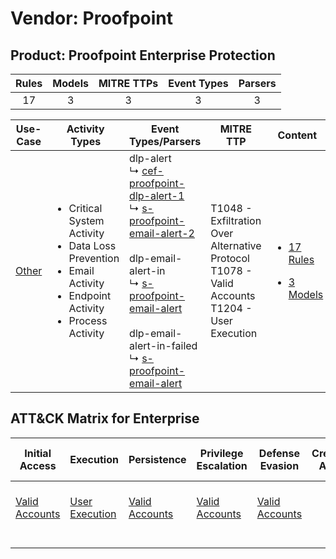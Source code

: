 Vendor: Proofpoint
==================
Product: Proofpoint Enterprise Protection
-----------------------------------------
| Rules | Models | MITRE TTPs | Event Types | Parsers |
|:-----:|:------:|:----------:|:-----------:|:-------:|
|  17   |   3    |     3      |      3      |    3    |

|                Use-Case                | Activity Types                                                                                                                                    | Event Types/Parsers                                                                                                                                                                                                                                                                                                                                                                                                                 | MITRE TTP                                                                                              | Content                                                                                                                       |
|:--------------------------------------:| ------------------------------------------------------------------------------------------------------------------------------------------------- | ----------------------------------------------------------------------------------------------------------------------------------------------------------------------------------------------------------------------------------------------------------------------------------------------------------------------------------------------------------------------------------------------------------------------------------- | ------------------------------------------------------------------------------------------------------ | ----------------------------------------------------------------------------------------------------------------------------- |
| [Other](../../../UseCases/uc_other.md) | <ul><li>Critical System Activity</li><li>Data Loss Prevention</li><li>Email Activity</li><li>Endpoint Activity</li><li>Process Activity</li></ul> |  dlp-alert<br> ↳ [cef-proofpoint-dlp-alert-1](Parsers/parserContent_cef-proofpoint-dlp-alert-1.md)<br> ↳ [s-proofpoint-email-alert-2](Parsers/parserContent_s-proofpoint-email-alert-2.md)<br><br> dlp-email-alert-in<br> ↳ [s-proofpoint-email-alert](Parsers/parserContent_s-proofpoint-email-alert.md)<br><br> dlp-email-alert-in-failed<br> ↳ [s-proofpoint-email-alert](Parsers/parserContent_s-proofpoint-email-alert.md)<br> | T1048 - Exfiltration Over Alternative Protocol<br>T1078 - Valid Accounts<br>T1204 - User Execution<br> | [<ul><li>17 Rules</li></ul><ul><li>3 Models</li></ul>](Rules_Models/r_m_proofpoint_proofpoint_enterprise_protection_Other.md) |

ATT&CK Matrix for Enterprise
----------------------------
| Initial Access                                                      | Execution                                                           | Persistence                                                         | Privilege Escalation                                                | Defense Evasion                                                     | Credential Access | Discovery | Lateral Movement | Collection | Command and Control | Exfiltration                                                                                | Impact |
| ------------------------------------------------------------------- | ------------------------------------------------------------------- | ------------------------------------------------------------------- | ------------------------------------------------------------------- | ------------------------------------------------------------------- | ----------------- | --------- | ---------------- | ---------- | ------------------- | ------------------------------------------------------------------------------------------- | ------ |
| [Valid Accounts](https://attack.mitre.org/techniques/T1078)<br><br> | [User Execution](https://attack.mitre.org/techniques/T1204)<br><br> | [Valid Accounts](https://attack.mitre.org/techniques/T1078)<br><br> | [Valid Accounts](https://attack.mitre.org/techniques/T1078)<br><br> | [Valid Accounts](https://attack.mitre.org/techniques/T1078)<br><br> |                   |           |                  |            |                     | [Exfiltration Over Alternative Protocol](https://attack.mitre.org/techniques/T1048)<br><br> |        |